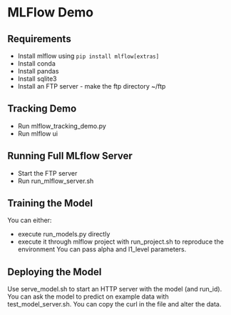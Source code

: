 # MLFlow Demo

## Requirements
- Install mlflow using `pip install mlflow[extras]`
- Install conda
- Install pandas
- Install sqlite3
- Install an FTP server - make the ftp directory ~/ftp

## Tracking Demo
- Run mlflow_tracking_demo.py
- Run mlflow ui

## Running Full MLflow Server
- Start the FTP server
- Run run_mlflow_server.sh

## Training the Model
You can either:
- execute run_models.py directly
- execute it through mlflow project with run_project.sh to reproduce the environment
 You can pass alpha and l1_level parameters.

## Deploying the Model
Use serve_model.sh to start an HTTP server with the model (and run_id).
You can ask the model to predict on example data with test_model_server.sh. You can copy the curl in the file and alter the data.